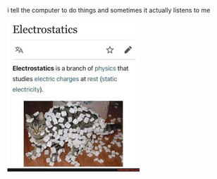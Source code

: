 i tell the computer to do things and sometimes it actually listens to me
<!--START_SECTION:update_image-->
<img src=https://raw.githubusercontent.com/sneakykestrel/sneakykestrel/main/.github/images/electrostatics.png height="" width="300" align=left alt=kitty />
<!--END_SECTION:update_image-->

